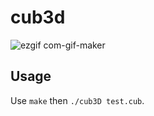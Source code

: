 # cub3d

![ezgif com-gif-maker](https://user-images.githubusercontent.com/66932739/105469260-4cbd4e00-5cdb-11eb-882e-81affb7caa88.gif)
## Usage

Use `make` then `./cub3D test.cub`.
